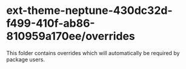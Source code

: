 # ext-theme-neptune-430dc32d-f499-410f-ab86-810959a170ee/overrides

This folder contains overrides which will automatically be required by package users.
